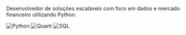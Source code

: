 
Desenvolvedor de soluções escaláveis com foco em dados e mercado financeiro utilizando Python.

![Python](https://img.shields.io/badge/Python-3776AB?style=for-the-badge&logo=python&logoColor=white)
![Quant](https://img.shields.io/badge/Quant_Student-4B8BBE?style=for-the-badge&logo=graphql&logoColor=white)
![SQL](https://img.shields.io/badge/SQL-4479A1?style=for-the-badge&logo=sqlite&logoColor=white)











